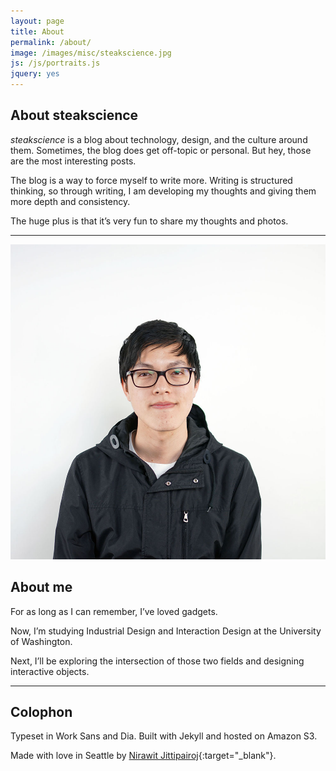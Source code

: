 ```yaml
---
layout: page
title: About
permalink: /about/
image: /images/misc/steakscience.jpg
js: /js/portraits.js
jquery: yes
---
```


## About steakscience

*steakscience* is a blog about technology, design, and the culture around them. Sometimes, the blog does get off-topic or personal. But hey, those are the most interesting posts.

The blog is a way to force myself to write more. Writing is structured thinking, so through writing, I am developing my thoughts and giving them more depth and consistency. 

The huge plus is that it’s very fun to share my thoughts and photos.

****

<div id="portrait-container" class="db center w-40-l w-50-m w-80 cf mw6">
	<img id="original-portrait" src="/images/portraits/1.jpg" class="br-100" />
</div>

## About me

For as long as I can remember, I’ve loved gadgets.

Now, I’m studying Industrial Design and Interaction Design at the University of Washington.

Next, I’ll be exploring the intersection of those two fields and designing interactive objects.

****

## Colophon

Typeset in Work Sans and Dia. Built with Jekyll and hosted on Amazon S3.

Made with love in Seattle by [Nirawit Jittipairoj](http://nirawit.me){:target="_blank"}.
